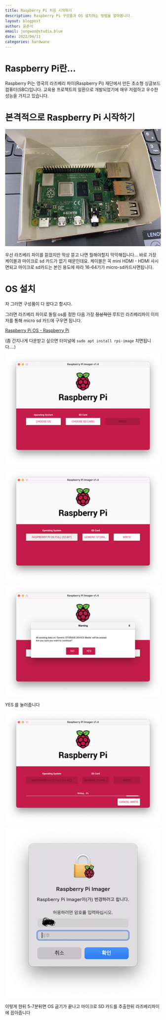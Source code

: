 ```yaml
---
title: Raspberry Pi 처음 시작하기
description: Raspberry Pi 구성품과 OS 설치하는 방법을 알아봅니다.
layout: blogpost
author: 윤준석
email: jongwoo@studia.blue
date: 2022/04/11
categories: hardware
---
```


# Raspberry Pi란...

Raspberry Pi는 영국의 라즈베리 파이(Raspberry Pi) 재단에서 만든 초소형 싱글보드 컴퓨터(SBC)입니다.
교육용 프로젝트의 일환으로 개발되었기에 매우 저렴하고 우수한 성능을 가지고 있습니다.

# 본격적으로 Raspberry Pi 시작하기

![Raspberry Pi 4 Model B](/assets/img/pi-out-of-box.jpeg)

우선 라즈베리 파이를 뜯었지만 막상 뜯고 나면 뭘해야할지 막막해집니다...
바로 가장 케이블과 마이크로 sd 카드가 없기 때문인데요.
케이블은 꼭 mini HDMI - HDMI 사시면되고 
마이크로 sd카드는 본인 용도에 따라 16-64기가 micro-sd카드사면됩니다.

# OS 설치

자 그러면 구성품이 다 왔다고 합시다.

그러면 라즈베리 파이로 돌릴 os를 정한 다음 가장 ~~정상적인~~ 루트인 라즈베리파이 이미저를 통해 micro sd 카드에 구우면 됩니다.

[Raspberry Pi OS - Raspberry Pi](https://www.raspberrypi.com/software/)

(좀 간지나게 다운받고 싶으면 터미널에 `sudo apt install rpi-image` 치면됩니다....)

![Installer](/assets/img/rpi-1.png)

![Installer](/assets/img/rpi-2.png)

![Installer](/assets/img/rpi-3.png)

YES 를 눌러줍니다

![Installer](/assets/img/rpi-4.png)

![Installer](/assets/img/rpi-warning.png)

이렇게 한뒤 5-7분뒤면 OS 굽기가 끝나고 마이크로 SD 카드를 추출한뒤 라즈베리파이에 꼽아줍니다